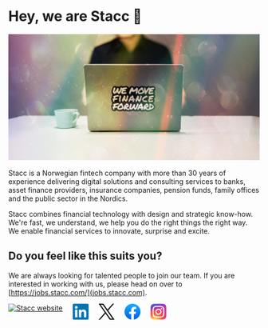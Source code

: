 # Hey, we are Stacc 👋

<img alt="We move finance forward" src="https://github.com/stacc/.github/blob/main/stacc_we-move-finance-forward.jpg">

Stacc is a Norwegian fintech company with more than 30 years of experience delivering digital solutions and consulting services to banks, asset finance providers, insurance companies, pension funds, family offices and the public sector in the Nordics.

Stacc combines financial technology with design and strategic know-how.
We're fast, we understand, we help you do the right things the right way.
We enable financial services to innovate, surprise and excite.

## Do you feel like this suits you?

We are always looking for talented people to join our team. If you are interested in working with us, please head on over to [https://jobs.stacc.com/](jobs.stacc.com).

<div style="display: flex; gap: 20px;">
  <a href="https://stacc.com/"><img src="https://stacc.com/favicon-32x32.png" alt="Stacc website" width="32" /></a>
 <a href="https://www.linkedin.com/company/stacc---the-fintech-platform-company"><img src="../linkedin.png" width="32" /></a>
 <a href="https://twitter.com/stacctweets"><img src="../x.png" width="32"/></a>
 <a href="https://www.facebook.com/staccgroup"><img src="../fb.png" width="32" /></a>
 <a href="https://www.instagram.com/stacc_fintech/"><img src="../ig.png" width="32" /></a>

  </div>
